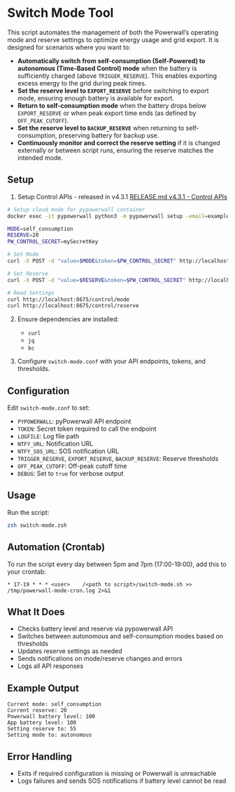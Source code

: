 # Switch Mode Tool

This script automates the management of both the Powerwall’s operating mode and reserve settings to optimize energy usage and grid export. It is designed for scenarios where you want to:

- **Automatically switch from self-consumption (Self-Powered) to autonomous (Time-Based Control) mode** when the battery is sufficiently charged (above `TRIGGER_RESERVE`). This enables exporting excess energy to the grid during peak times.
- **Set the reserve level to `EXPORT_RESERVE`** before switching to export mode, ensuring enough battery is available for export.
- **Return to self-consumption mode** when the battery drops below `EXPORT_RESERVE` or when peak export time ends (as defined by `OFF_PEAK_CUTOFF`).
- **Set the reserve level to `BACKUP_RESERVE`** when returning to self-consumption, preserving battery for backup use.
- **Continuously monitor and correct the reserve setting** if it is changed externally or between script runs, ensuring the reserve matches the intended mode.

## Setup

1. Setup Control APIs - released in v4.3.1 [RELEASE.md v4.3.1 - Control APIs](../../RELEASE.md#v431---control-apis)

```bash
# Setup cloud mode for pypowerwall container
docker exec -it pypowerwall python3 -m pypowerwall setup -email=example@example.com

MODE=self_consumption
RESERVE=20
PW_CONTROL_SECRET=mySecretKey

# Set Mode
curl -X POST -d "value=$MODE&token=$PW_CONTROL_SECRET" http://localhost:8675/control/mode

# Set Reserve
curl -X POST -d "value=$RESERVE&token=$PW_CONTROL_SECRET" http://localhost:8675/control/reserve

# Read Settings
curl http://localhost:8675/control/mode
curl http://localhost:8675/control/reserve
```

2. Ensure dependencies are installed:
   - `curl`
   - `jq`
   - `bc`

3. Configure `switch-mode.conf` with your API endpoints, tokens, and thresholds.


## Configuration

Edit `switch-mode.conf` to set:
- `PYPOWERWALL`: pyPowerwall API endpoint
- `TOKEN`: Secret token required to call the endpoint
- `LOGFILE`: Log file path
- `NTFY_URL`: Notification URL
- `NTFY_SOS_URL`: SOS notification URL
- `TRIGGER_RESERVE`, `EXPORT_RESERVE`, `BACKUP_RESERVE`: Reserve thresholds
- `OFF_PEAK_CUTOFF`: Off-peak cutoff time
- `DEBUG`: Set to `true` for verbose output

## Usage

Run the script:
```sh
zsh switch-mode.zsh
```

## Automation (Crontab)

To run the script every day between 5pm and 7pm (17:00-19:00), add this to your crontab:
```cron
* 17-19 * * * <user>    /<path to script>/switch-mode.sh >> /tmp/powerwall-mode-cron.log 2>&1
```

## What It Does
- Checks battery level and reserve via pypowerwall API
- Switches between autonomous and self-consumption modes based on thresholds
- Updates reserve settings as needed
- Sends notifications on mode/reserve changes and errors
- Logs all API responses

## Example Output
```
Current mode: self_consumption
Current reserve: 20
Powerwall battery level: 100
App battery level: 100
Setting reserve to: 55
Setting mode to: autonomous
```

## Error Handling
- Exits if required configuration is missing or Powerwall is unreachable
- Logs failures and sends SOS notifications if battery level cannot be read
